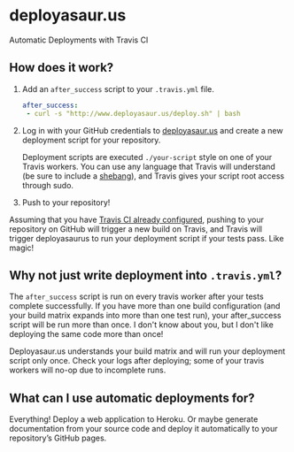 # deployasaur.us
Automatic Deployments with Travis CI

## How does it work?

1. Add an `after_success` script to your `.travis.yml` file.

    ```yaml
    after_success:
     - curl -s "http://www.deployasaur.us/deploy.sh" | bash
    ```

2. Log in with your GitHub credentials to [deployasaur.us](http://www.deployasaur.us) and create a new deployment script for your repository.

    Deployment scripts are executed `./your-script` style on one of your Travis workers. You can use any language that Travis will understand (be sure to include a [shebang](http://en.wikipedia.org/wiki/Shebang_%28Unix%29)), and Travis gives your script root access through sudo.

3. Push to your repository!

Assuming that you have [Travis CI already configured](http://about.travis-ci.org/docs/user/getting-started/), pushing to your repository on GitHub will trigger a new build on Travis, and Travis will trigger deployasaurus to run your deployment script if your tests pass. Like magic!

## Why not just write deployment into `.travis.yml`?

The `after_success` script is run on every travis worker after your tests complete successfully. If you have more than one build configuration (and your build matrix expands into more than one test run), your after_success script will be run more than once. I don't know about you, but I don't like deploying the same code more than once!

Deployasaur.us understands your build matrix and will run your deployment script only once. Check your logs after deploying; some of your travis workers will no-op due to incomplete runs.

## What can I use automatic deployments for?

Everything! Deploy a web application to Heroku. Or maybe generate documentation from your source code and deploy it automatically to your repository’s GitHub pages.
